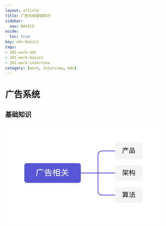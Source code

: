 ```yaml
---
layout: article
title: 广告系统基础知识
sidebar:
  nav: BASICS
aside:
  toc: true
key: ads-basics
tags:
- 301-work-ads
- 301-work-basics
- 301-work-interview
category: [work, interview, Ads]
---
```


# 广告系统

## 基础知识
![Image](/assets/images/广告相关.png)

